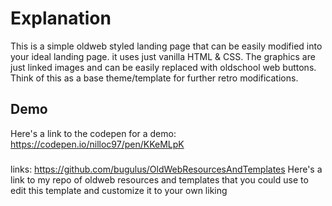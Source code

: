 # Explanation
This is a simple oldweb styled landing page that can be 
easily modified into your ideal landing page. it uses just
vanilla HTML & CSS. The graphics are just linked images and can be
easily replaced with oldschool web buttons. Think of this as a base theme/template for further retro modifications.

## Demo
Here's a link to the codepen for a demo:
https://codepen.io/nilloc97/pen/KKeMLpK

###
links:
https://github.com/bugulus/OldWebResourcesAndTemplates
Here's a link to my repo of oldweb resources and templates
that you could use to edit this template and customize it to your own liking
